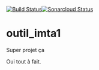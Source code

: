 [![Build Status](https://travis-ci.com/acoudray1/outil_imta1.svg?branch=master)](https://travis-ci.com/acoudray1/outil_imta1)[![Sonarcloud Status](https://sonarcloud.io/api/project_badges/measure?project=org.axelc.imt1a:org.outil.imt1a&metric=alert_status)](https://sonarcloud.io/dashboard?id=org.axelc.imt1a:org.outil.imt1a)

# outil_imta1

Super projet ça

Oui tout à fait.
